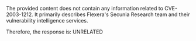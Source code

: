 The provided content does not contain any information related to CVE-2003-1212. It primarily describes Flexera's Secunia Research team and their vulnerability intelligence services.

Therefore, the response is: UNRELATED